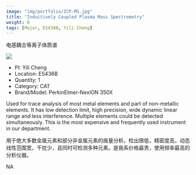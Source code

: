 ```yaml
---
image: "img/portfolio/ICP-MS.jpg"
title: "Inductively Coupled Plasma Mass Spectrometry"
weight: 0
tags: [Major, ES436B, Yili Cheng]
---
```


电感耦合等离子体质谱

<!--more-->

![]("../../img/portfolio/ICP-MS.jpg")

- PI: Yili Cheng
- Location: ES436B
- Quantity: 1
- Category: CAT
- Brand/Model: PerkinElmer-NexION 350X

Used for trace analysis of most metal elements and part of non-metallic elements. It has low detection limit, high precision, wide dynamic linear range and less interference. Multiple elements could be detected simultaneously. This is the most expensive and frequently used instrument in our department.

用于绝大多数金属元素和部分非金属元素的痕量分析。检出限低，精密度高，动态线性范围宽，干扰少，且同时可检测多种元素。是我系价格最贵，使用频率最高的分析仪器。

NA
